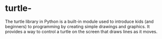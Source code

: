 # turtle-
The turtle library in Python is a built-in module used to introduce kids (and beginners) to programming by creating simple drawings and graphics. It provides a way to control a turtle on the screen that draws lines as it moves. 
